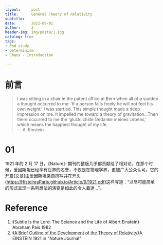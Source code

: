 ```yaml
---
layout:     post
title:      General Theory of Relativity
subtitle:   
date:       2022-09-01
author:     Z
header-img: img/post9/1.jpg
catalog: true
tags:
- Phd study
- Determinism
- Chaos - Introduction

---
```

# 前言

>I was sitting in a chair in the patent office at Bern when all of a sudden a thought occurred to me: 'If a person falls freely he will not feel his own weight.' I was startled. This simple thought made a deep impression on me. It impelled me toward a theory of gravitation...Then there occurred to me the 'glucklichste Gedanke meines Lebens,' which means the happiest thought of my life. \
— A. Einstein

# 01

1921 年的 2 月 17 日，《Nature》期刊的整版几乎都贡献给了相对论。在那个时候，爱因斯坦已经享有世界的名誉，不仅是在物理学界，更被广大公众认可。它的开篇[文章]由爱因斯坦亲自撰写并在开头(https://HistoireaParis.github.io/Article/9/1921.pdf)这样写道：“以尽可能简单的形式呈现一系列想法的演变是如此的令人着迷...”。


# Reference


1. 《Subtle Is the Lord: The Science and the Life of Albert Einstein》 Abraham Pais 1982
2. 《[A Brief Outline of the Development of the Theory of Relativity](https://HistoireaParis.github.io/Article/9/1921.pdf)》A. EINSTEIN 1921 in "Nature Journal"
